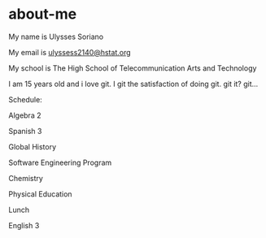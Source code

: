 # about-me

My name is Ulysses Soriano 

My email is ulyssess2140@hstat.org

My school is The High School of Telecommunication Arts and Technology 

I am 15 years old and i love git. I git the satisfaction of doing git. git it? git...

Schedule: 

Algebra 2

Spanish 3

Global History

Software Engineering Program

Chemistry

Physical Education

Lunch

English 3

